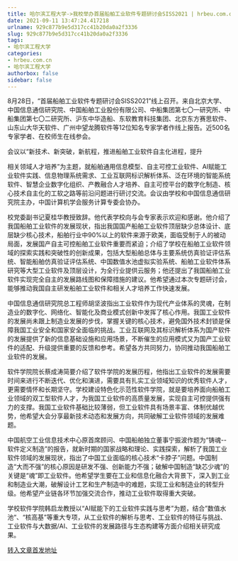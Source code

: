 ```yaml
---
title: 哈尔滨工程大学->我校举办首届船舶工业软件专题研讨会SISS2021 | hrbeu.com.cn
date: 2021-09-11 13:47:24.417218
urlname: 929c877b9e5d317cc41b20da0a2f3336
slug: 929c877b9e5d317cc41b20da0a2f3336
tags: 
- 哈尔滨工程大学
categories:
- hrbeu.com.cn
- 哈尔滨工程大学
authorbox: false
sidebar: false
---
```

8月28日，“首届船舶工业软件专题研讨会SISS2021”线上召开。来自北京大学、中国信息通信研究院、中国船舶工业股份有限公司、中船集团第七〇一研究所、中船集团第七〇二研究所、沪东中华造船、东软教育科技集团、北京东方赛思软件、山东山大华天软件、广州中望龙腾软件等12位知名专家学者作线上报告。近500名专家学者、在校师生在线参会。 

会议以“新技术、新突破，新航程，推进船舶工业软件自主化进程，提升
<!--more-->
相关领域人才培养”为主题，就船舶通用信息模型、自主可控工业软件、AI赋能工业软件实践、信息物理系统需求、工业互联网标识解析体系、泛在环境的智能系统软件、智慧企业数字化组织、产教融合人才培养、自主可控平台的数字化制造、核心技术自主化的工软之路等前沿问题进行研讨交流。会议由学校和中国信息通信研究院主办，中国计算机学会服务计算专委会协办。 

校党委副书记夏桂华教授致辞。他代表学校向与会专家表示欢迎和感谢。他介绍了我国船舶工业软件的发展现状，指出我国国产船舶工业软件顶层缺少总体设计、底层缺少核心技术，船舶行业中90%以上的软件来源于欧美，面临受制于人的被动局面，发展国产自主可控船舶工业软件重要而紧迫；介绍了学校在船舶工业软件领域的探索实践和突破性的创新成果，包括大型船舶总体与主要系统仿真验证评估系统、智能船舶仿真验证评估系统、中国数值水池虚拟实验系统、船舶工业软件体系研究等大型工业软件及顶层设计，为全行业提供云服务；他还提出了我国船舶工业软件实现完全自主的发展路线图和保障措施的建议。他希望通过本次专题研讨会，能够推动我国自主研发船舶工业软件和相关人才培养工作快速发展。 

中国信息通信研究院总工程师胡坚波指出工业软件作为现代产业体系的灵魂，在制造业的数字化、网络化、智能化及商业模式创新中发挥了核心作用。我国工业软件的发展尚未跟上制造业发展的步伐，掌握关键的核心技术，避免国外技术封锁是保障我国工业安全和国家安全面临的挑战。工业互联网及其标识解析体系为国产软件的发展提供了新的信息基础设施和应用场景，不断催生的应用模式又为国产工业软件的适配、升级提供重要的反馈和参考。希望各方共同努力，协同推动我国船舶工业软件的发展。 

软件学院院长蔡成涛简要介绍了软件学院的发展历程，他指出工业软件的发展需要时间来进行不断迭代、优化和演进，需要具有扎实工业领域知识的优秀软件人才，更需要情怀和长期坚守。学校建设特色化示范性软件学院，就是要培养面向船舶工业领域的双工型软件人才，为我国工业软件的高质量发展，实现自主可控提供强有力的支撑。我国工业软件基础比较薄弱，但工业软件具有场景丰富、体制优越优势，他希望大会分享最新技术动态和发展方向，共同破解工业软件领域的发展难题。 

中国航空工业信息技术中心原首席顾问、中国船舶独立董事宁振波作题为“铸魂--软件定义制造”的报告，就新时期的国家战略和理论、实践探索，解析了我国工业软件领域的发展现状，指出了中国工业面临的核心技术“卡脖子”问题。中国制造“大而不强”的核心原因是研发不强、创新能力不强；破解中国制造“缺芯少魂”的关键是“魂”即工业软件。他希望学生要在工业和信息化融合大背景下，深入到工业和制造业大潮，破解设计工艺和生产制造中的难题，实现工业和制造业的转型升级。他希望产业链各环节加强交流合作，推动工业软件取得重大突破。 

学校软件学院韩启龙教授以“AI赋能下的工业软件实践与思考”为题，结合”数值水池“、“核高基”等重大专项，从工业软件的解析与思考、工业软件的特征与挑战、工业软件与大数据/AI、工业软件的发展路径与生态构建等方面介绍相关研究成果。



[转入文章首发地址](http://gongxue.cn/info/1141/67617.htm)